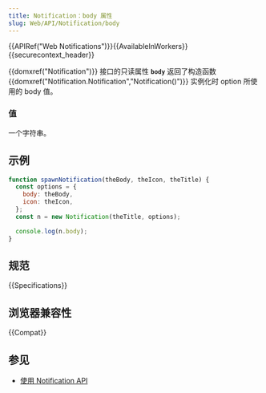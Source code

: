 ```yaml
---
title: Notification：body 属性
slug: Web/API/Notification/body
---
```


{{APIRef("Web Notifications")}}{{AvailableInWorkers}}{{securecontext_header}}

{{domxref("Notification")}} 接口的只读属性 **`body`** 返回了构造函数 {{domxref("Notification.Notification","Notification()")}} 实例化时 option 所使用的 body 值。

### 值

一个字符串。

## 示例

```js
function spawnNotification(theBody, theIcon, theTitle) {
  const options = {
    body: theBody,
    icon: theIcon,
  };
  const n = new Notification(theTitle, options);

  console.log(n.body);
}
```

## 规范

{{Specifications}}

## 浏览器兼容性

{{Compat}}

## 参见

- [使用 Notification API](/zh-CN/docs/Web/API/Notifications_API/Using_the_Notifications_API)
